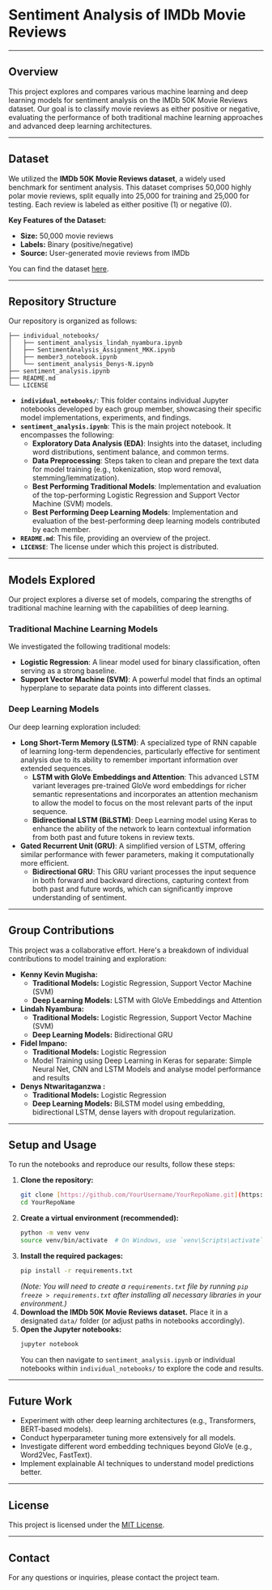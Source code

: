 # Sentiment Analysis of IMDb Movie Reviews

---

## Overview

This project explores and compares various machine learning and deep learning models for sentiment analysis on the IMDb 50K Movie Reviews dataset. Our goal is to classify movie reviews as either positive or negative, evaluating the performance of both traditional machine learning approaches and advanced deep learning architectures.

---

## Dataset

We utilized the **IMDb 50K Movie Reviews dataset**, a widely used benchmark for sentiment analysis. This dataset comprises 50,000 highly polar movie reviews, split equally into 25,000 for training and 25,000 for testing. Each review is labeled as either positive (1) or negative (0).

**Key Features of the Dataset:**
* **Size:** 50,000 movie reviews
* **Labels:** Binary (positive/negative)
* **Source:** User-generated movie reviews from IMDb

You can find the dataset [here](https://www.kaggle.com/datasets/lakshmi25npathi/imdb-dataset-of-50k-movie-reviews).

---

## Repository Structure

Our repository is organized as follows:

```
├── individual_notebooks/
│   ├── sentiment_analysis_lindah_nyambura.ipynb
│   ├── SentimentAnalysis_Assignment_MKK.ipynb
│   ├── member3_notebook.ipynb
│   └── sentiment_analysis_Denys-N.ipynb
├── sentiment_analysis.ipynb
├── README.md
└── LICENSE
```

* **`individual_notebooks/`**: This folder contains individual Jupyter notebooks developed by each group member, showcasing their specific model implementations, experiments, and findings.
* **`sentiment_analysis.ipynb`**: This is the main project notebook. It encompasses the following:
    * **Exploratory Data Analysis (EDA)**: Insights into the dataset, including word distributions, sentiment balance, and common terms.
    * **Data Preprocessing**: Steps taken to clean and prepare the text data for model training (e.g., tokenization, stop word removal, stemming/lemmatization).
    * **Best Performing Traditional Models**: Implementation and evaluation of the top-performing Logistic Regression and Support Vector Machine (SVM) models.
    * **Best Performing Deep Learning Models**: Implementation and evaluation of the best-performing deep learning models contributed by each member.
* **`README.md`**: This file, providing an overview of the project.
* **`LICENSE`**: The license under which this project is distributed.

---

## Models Explored

Our project explores a diverse set of models, comparing the strengths of traditional machine learning with the capabilities of deep learning.

### Traditional Machine Learning Models

We investigated the following traditional models:

* **Logistic Regression**: A linear model used for binary classification, often serving as a strong baseline.
* **Support Vector Machine (SVM)**: A powerful model that finds an optimal hyperplane to separate data points into different classes.


### Deep Learning Models

Our deep learning exploration included:

* **Long Short-Term Memory (LSTM)**: A specialized type of RNN capable of learning long-term dependencies, particularly effective for sentiment analysis due to its ability to remember important information over extended sequences.
    * **LSTM with GloVe Embeddings and Attention**: This advanced LSTM variant leverages pre-trained GloVe word embeddings for richer semantic representations and incorporates an attention mechanism to allow the model to focus on the most relevant parts of the input sequence.
    * **Bidirectional LSTM (BiLSTM)**: Deep Learning model using Keras to enhance the ability of the network to learn contextual information from both past and future tokens in review texts.
* **Gated Recurrent Unit (GRU)**: A simplified version of LSTM, offering similar performance with fewer parameters, making it computationally more efficient.
    * **Bidirectional GRU**: This GRU variant processes the input sequence in both forward and backward directions, capturing context from both past and future words, which can significantly improve understanding of sentiment.


---

## Group Contributions

This project was a collaborative effort. Here's a breakdown of individual contributions to model training and exploration:

* **Kenny Kevin Mugisha:**
    * **Traditional Models:** Logistic Regression, Support Vector Machine (SVM)
    * **Deep Learning Models:** LSTM with GloVe Embeddings and Attention
* **Lindah Nyambura:**
    * **Traditional Models:** Logistic Regression, Support Vector Machine (SVM)
    * **Deep Learning Models:** Bidirectional GRU
* **Fidel Impano:**
    * **Traditional Models:** Logistic Regression
    * Model Training using Deep Learning in Keras for separate: Simple Neural Net, CNN and LSTM Models and analyse model performance and results
* **Denys Ntwaritaganzwa :**
    * **Traditional Models:** Logistic Regression
    * **Deep Learning Models:** BiLSTM model using embedding, bidirectional LSTM, dense layers with dropout regularization.

---

## Setup and Usage

To run the notebooks and reproduce our results, follow these steps:

1.  **Clone the repository:**
    ```bash
    git clone [https://github.com/YourUsername/YourRepoName.git](https://github.com/YourUsername/YourRepoName.git)
    cd YourRepoName
    ```
2.  **Create a virtual environment (recommended):**
    ```bash
    python -m venv venv
    source venv/bin/activate  # On Windows, use `venv\Scripts\activate`
    ```
3.  **Install the required packages:**
    ```bash
    pip install -r requirements.txt
    ```
    *(Note: You will need to create a `requirements.txt` file by running `pip freeze > requirements.txt` after installing all necessary libraries in your environment.)*
4.  **Download the IMDb 50K Movie Reviews dataset.** Place it in a designated `data/` folder (or adjust paths in notebooks accordingly).
5.  **Open the Jupyter notebooks:**
    ```bash
    jupyter notebook
    ```
    You can then navigate to `sentiment_analysis.ipynb` or individual notebooks within `individual_notebooks/` to explore the code and results.

---

## Future Work

* Experiment with other deep learning architectures (e.g., Transformers, BERT-based models).
* Conduct hyperparameter tuning more extensively for all models.
* Investigate different word embedding techniques beyond GloVe (e.g., Word2Vec, FastText).
* Implement explainable AI techniques to understand model predictions better.

---

## License

This project is licensed under the [MIT License](LICENSE).

---

## Contact

For any questions or inquiries, please contact the project team.
